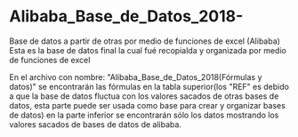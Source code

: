 # Alibaba_Base_de_Datos_2018-
Base de datos a partir de otras por medio de funciones de excel (Alibaba)
Esta es la base de datos final la cual fué recopialda y organizada por medio de funciones de excel 


En el archivo con nombre: "Alibaba_Base_de_Datos_2018(Fórmulas y datos)" se encontrarán las fórmulas en la tabla superior(los "REF" es debido a que la base de datos fluctua con los valores sacados de otras bases de datos, esta parte puede ser usada como base para crear y organizar bases de datos) en la parte inferior se encontrarán sólo los datos mostrando los valores sacados de bases de datos de alibaba.
